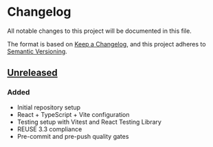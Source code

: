 # Changelog

All notable changes to this project will be documented in this file.

The format is based on [Keep a Changelog](https://keepachangelog.com/en/1.1.0/),
and this project adheres to [Semantic Versioning](https://semver.org/spec/v2.0.0.html).

## [Unreleased]

### Added

- Initial repository setup
- React + TypeScript + Vite configuration
- Testing setup with Vitest and React Testing Library
- REUSE 3.3 compliance
- Pre-commit and pre-push quality gates

[unreleased]: https://github.com/SecPal/frontend/commits/main
